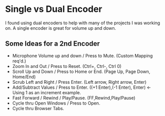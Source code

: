 # Single vs Dual Encoder
I found using dual encoders to help with many of the projects I was working on. A single encoder is great for volume up and down.

## Some Ideas for a 2nd Encoder
- Microphone Volume up and down / Press to Mute. (Custom Mapping req'd.)
- Zoom In and Out / Press to Reset. (Ctrl+, Ctrl-, Ctrl 0)
- Scroll Up and Down / Press to Home or End. (Page Up, Page Down, Home/End)
- Scrub Left and Right / Press Enter. (Left arrow, Right arrow, Enter)
- Add/Subtract Values / Press to Enter. ((+1 Enter),(-1 Enter), Enter) <- Using 1 as an increment example.
- Fast Forward / Rewind / Play/Pause. (FF,Rewind,Play/Pause)
- Cycle thru Open Windows / Press to Open.
- Cycle thru Browser Tabs.
